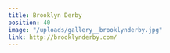 ```yaml
---
title: Brooklyn Derby
position: 40
image: "/uploads/gallery__brooklynderby.jpg"
link: http://brooklynderby.com/
---
```


